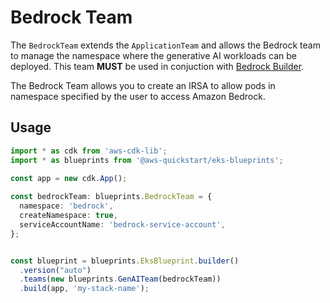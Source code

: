 # Bedrock Team

The `BedrockTeam` extends the `ApplicationTeam` and allows the Bedrock team to manage the namespace where the generative AI workloads can be deployed. This team **MUST** be used in conjuction with [Bedrock Builder](../builders/bedrock-builder.md).

The Bedrock Team allows you to create an IRSA to allow pods in namespace specified by the user to access Amazon Bedrock.

## Usage

```typescript
import * as cdk from 'aws-cdk-lib';
import * as blueprints from '@aws-quickstart/eks-blueprints';

const app = new cdk.App();
      
const bedrockTeam: blueprints.BedrockTeam = {
  namespace: 'bedrock',
  createNamespace: true,
  serviceAccountName: 'bedrock-service-account',
};


const blueprint = blueprints.EksBlueprint.builder()
  .version("auto")
  .teams(new blueprints.GenAITeam(bedrockTeam))
  .build(app, 'my-stack-name');
```
